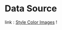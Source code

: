 # Data Source

link : [Style Color Images](https://www.kaggle.com/olgabelitskaya/style-color-images) !